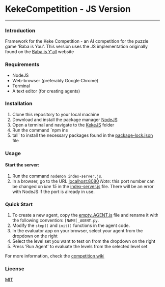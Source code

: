 # KekeCompetition - JS Version

---
### Introduction
Framework for the Keke Competition - an AI competition for the puzzle game 'Baba is You'.
This version uses the JS implementation originally found on the [Baba is Y'all](http://equius.gil.engineering.nyu.edu/) website

### Requirements
* NodeJS
* Web-browser (preferably Google Chrome)
* Terminal
* A text editor (for creating agents)

### Installation
1. Clone this repository to your local machine
2. Download and install the package manager [NodeJS](https://nodejs.org/en/download/)
3. Open a terminal and navigate to the [KekeJS](.) folder
4. Run the command `npm ins
5. tall` to install the necessary packages found in the [package-lock.json](package-lock.json) file

### Usage
#### Start the server: 
1. Run the command `nodemon index-server.js`. 
2. In a browser, go to the URL [localhost:8080](http://localhost:8080)
    *Note*: this port number can be changed on _line 15_ in the [index-server.js](index-server.js) file. 
    There will be an error with NodeJS if the port is already in use.

### Quick Start
1. To create a new agent, copy the [empty_AGENT.js](./agents/empty_AGENT.js) file and rename it with the following convention: 
`[NAME]_AGENT.py`. 
2. Modify the `step()` and `init()` functions in the agent code.
3. In the evaluator app on your browser, select your agent from the dropdown on the right
4. Select the level set you want to test on from the dropdown on the right
5. Press 'Run Agent' to evaluate the levels from the selected level set

For more information, check the [competition wiki](https://github.com/MasterMilkX/KekeCompetition/wiki)

### License
[MIT](https://choosealicense.com/licenses/mit/)
